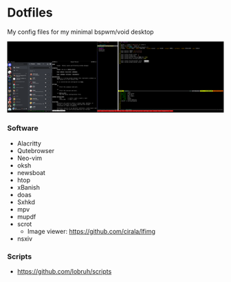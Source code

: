 # Dotfiles
My config files for my minimal bspwm/void desktop 

<p align="center">
  <img src="Pictures/screenshot_051.png">
</p>

### Software
- Alacritty
- Qutebrowser
- Neo-vim
- oksh
- newsboat
- htop
- xBanish
- doas
- Sxhkd
- mpv
- mupdf
- scrot
  - Image viewer: https://github.com/cirala/lfimg
- nsxiv
### Scripts
- https://github.com/lobruh/scripts







